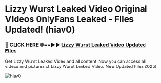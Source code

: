 # Lizzy Wurst Leaked Video Original Videos 0nlyFans Leaked - Files Updated! (hiav0)

<h3>🔴 CLICK HERE 🌐==►► <a href="https://tinyurl.com/2jnfzry5" rel="nofollow">Lizzy Wurst Leaked Video Updated Files</a></h3>

Get Lizzy Wurst Leaked Video and all content. Now you can access all videos and pictures of Lizzy Wurst Leaked Video. New Updated Files 2025!

[![hiav0](https://i.imgur.com/GyGTBgg.gif)](https://tinyurl.com/2jnfzry5)
